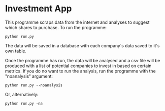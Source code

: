 # Investment App

This programme scraps data from the internet and analyses to suggest which shares to purchase. To run the programme:
```
python run.py
```
The data will be saved in a database with each company's data saved to it's own table.

Once the programme has run, the data will be analysed and a csv file will be produced with a list of potential companies to invest in based on certain metrics. If you do no want to run the analysis, run the programme with the "noanalysis" argument:
```
python run.py --noanalysis
```
Or, alternatively:
```
python run.py -na
```